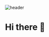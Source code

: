 ![header](https://capsule-render.vercel.app/api?type=cylinder&color=ffffff&height=150&section=header&text=ParkSangHyun&fontColor=000000&fontSize=70&animation=fadeIn&fontAlignY=55)
# Hi there 👋

<!--
**parksh93/parksh93** is a ✨ _special_ ✨ repository because its `README.md` (this file) appears on your GitHub profile.

Here are some ideas to get you started:

- 🔭 I’m currently working on ...
- 🌱 I’m currently learning ...
- 👯 I’m looking to collaborate on ...
- 🤔 I’m looking for help with ...
- 💬 Ask me about ...
- 📫 How to reach me: ...
- 😄 Pronouns: ...
- ⚡ Fun fact: ...
-->
